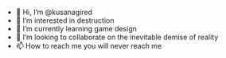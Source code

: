 - 👋 Hi, I’m @kusanagired
- 👀 I’m interested in destruction
- 🌱 I’m currently learning game design
- 💞️ I’m looking to collaborate on the inevitable demise of reality
- 📫 How to reach me you will never reach me

<!---
kusanagired/kusanagired is a ✨ special ✨ repository because its `README.md` (this file) appears on your GitHub profile.
You can click the Preview link to take a look at your changes.
--->
